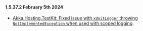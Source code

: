 #### 1.5.37.2 February 5th 2024 ####

* [Akka.Hosting.TestKit: Fixed issue with `xUnitLogger` throwing `NotImplementedException` when used with scoped logging](https://github.com/akkadotnet/Akka.Hosting/pull/570).
